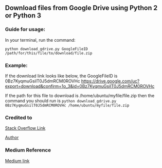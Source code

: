 ## Download files from Google Drive using Python 2 or Python 3

### Guide for usage:
In your terminal, run the command:

`python download_gdrive.py GoogleFileID /path/for/this/file/to/download/file.zip`



### Example:
If the download link looks like below, the GoogleFileID is 0Bz7KyqmuGsilT0J5dmRCM0ROVHc
https://drive.google.com/uc?export=download&confirm=1o_3&id=0Bz7KyqmuGsilT0J5dmRCM0ROVHc

If the path for this file to download is /home/ubuntu/myfile/file.zip
then the command you should run is
`python download_gdrive.py 0Bz7KyqmuGsilT0J5dmRCM0ROVHc /home/ubuntu/myfile/file.zip`



### Credited to 
[Stack Overflow Link](https://stackoverflow.com/questions/25010369/wget-curl-large-file-from-google-drive)

[Author](https://stackoverflow.com/users/1475331/user115202)

### Medium Reference
[Medium link](https://medium.com/tinghaochen/how-to-download-files-from-google-drive-through-terminal-4a6802707dbb)
